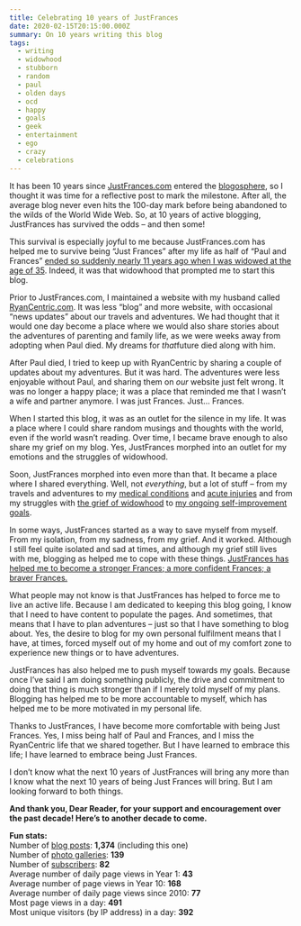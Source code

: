 ```yaml
---
title: Celebrating 10 years of JustFrances
date: 2020-02-15T20:15:00.000Z
summary: On 10 years writing this blog
tags:
  - writing
  - widowhood
  - stubborn
  - random
  - paul
  - olden days
  - ocd
  - happy
  - goals
  - geek
  - entertainment
  - ego
  - crazy
  - celebrations
---
```

It has been 10 years since [JustFrances.com](http://justfrances.com) entered the [blogosphere](https://en.wikipedia.org/wiki/Blogosphere), so I thought it was time for a reflective post to mark the milestone. After all, the average blog never even hits the 100-day mark before being abandoned to the wilds of the World Wide Web. So, at 10 years of active blogging, JustFrances has survived the odds – and then some!

This survival is especially joyful to me because JustFrances.com has helped me to survive being “Just Frances” after my life as half of “Paul and Frances” [ended so suddenly nearly 11 years ago when I was widowed at the age of 35](http://justfrances.com/blog/by_tag/tag/widowhood). Indeed, it was that widowhood that prompted me to start this blog.

Prior to JustFrances.com, I maintained a website with my husband called [RyanCentric.com](http://RyanCentric.com). It was less “blog” and more website, with occasional “news updates” about our travels and adventures. We had thought that it would one day become a place where we would also share stories about the adventures of parenting and family life, as we were weeks away from adopting when Paul died. My dreams for *that*future died along with him.

After Paul died, I tried to keep up with RyanCentric by sharing a couple of updates about my adventures. But it was hard. The adventures were less enjoyable without Paul, and sharing them on *our* website just felt wrong. It was no longer a happy place; it was a place that reminded me that I wasn’t a wife and partner anymore. I was just Frances. Just… Frances.

When I started this blog, it was as an outlet for the silence in my life. It was a place where I could share random musings and thoughts with the world, even if the world wasn’t reading. Over time, I became brave enough to also share my grief on my blog. Yes, JustFrances morphed into an outlet for my emotions and the struggles of widowhood.

Soon, JustFrances morphed into even more than that. It became a place where I shared everything. Well, not *everything*, but a lot of stuff – from my travels and adventures to my [medical conditions](http://justfrances.com/blog/by_tag/tag/pkd) and [acute injuries](http://justfrances.com/blog/by_tag/tag/broken-ankle) and from my struggles with [the grief of widowhood](http://justfrances.com/blog/by_tag/tag/widowhood) to [my ongoing self-improvement goals](http://justfrances.com/blog/by_tag/tag/goals).

In some ways, JustFrances started as a way to save myself from myself. From my isolation, from my sadness, from my grief. And it worked. Although I still feel quite isolated and sad at times, and although my grief still lives with me, blogging as helped me to cope with these things. [JustFrances has helped me to become a stronger Frances; a more confident Frances; a braver Frances.](http://justfrances.com/a-stronger-more-confident-2020)

What people may not know is that JustFrances has helped to force me to live an active life. Because I am dedicated to keeping this blog going, I know that I need to have content to populate the pages. And sometimes, that means that I have to plan adventures – just so that I have something to blog about. Yes, the desire to blog for my own personal fulfilment means that I have, at times, forced myself out of my home and out of my comfort zone to experience new things or to have adventures.

JustFrances has also helped me to push myself towards my goals. Because once I’ve said I am doing something publicly, the drive and commitment to doing that thing is much stronger than if I merely told myself of my plans. Blogging has helped me to be more accountable to myself, which has helped me to be more motivated in my personal life.

Thanks to JustFrances, I have become more comfortable with being Just Frances. Yes, I miss being half of Paul and Frances, and I miss the RyanCentric life that we shared together. But I have learned to embrace this life; I have learned to embrace being Just Frances.

I don’t know what the next 10 years of JustFrances will bring any more than I know what the next 10 years of being Just Frances will bring. But I am looking forward to both things.

**And thank you, Dear Reader, for your support and encouragement over the past decade! Here’s to another decade to come.**

**Fun stats:**\
Number of [blog posts](http://justfrances.com/archive): **1,374** (including this one)\
Number of [photo galleries](http://justfrances.com/gallery): **139**\
Number of [subscribers](http://justfrances.com/subscribe): **82**\
Average number of daily page views in Year 1: **43**\
Average number of page views in Year 10: **168**\
Average number of daily page views since 2010: **77**\
Most page views in a day: **491**\
Most unique visitors (by IP address) in a day: **392**
